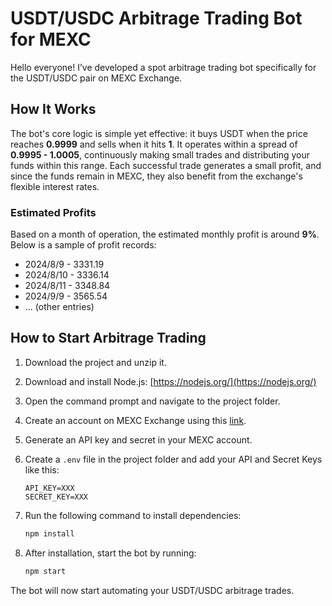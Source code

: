 # USDT/USDC Arbitrage Trading Bot for MEXC

Hello everyone! I’ve developed a spot arbitrage trading bot specifically for the USDT/USDC pair on MEXC Exchange.

## How It Works

The bot's core logic is simple yet effective: it buys USDT when the price reaches **0.9999** and sells when it hits **1**. It operates within a spread of **0.9995 - 1.0005**, continuously making small trades and distributing your funds within this range. Each successful trade generates a small profit, and since the funds remain in MEXC, they also benefit from the exchange's flexible interest rates.

### Estimated Profits

Based on a month of operation, the estimated monthly profit is around **9%**. Below is a sample of profit records:

- 2024/8/9 - 3331.19
- 2024/8/10 - 3336.14
- 2024/8/11 - 3348.84
- 2024/9/9 - 3565.54
- ... (other entries)

## How to Start Arbitrage Trading

1. Download the project and unzip it.
2. Download and install Node.js: [https://nodejs.org/](https://nodejs.org/)
3. Open the command prompt and navigate to the project folder.
4. Create an account on MEXC Exchange using this [link](https://www.mexc.com/register?inviteCode=1iKXW).
5. Generate an API key and secret in your MEXC account.
6. Create a `.env` file in the project folder and add your API and Secret Keys like this:

   ```plaintext
   API_KEY=XXX
   SECRET_KEY=XXX
   ```

7. Run the following command to install dependencies:

   ```bash
   npm install
   ```

8. After installation, start the bot by running:

   ```bash
   npm start
   ```

The bot will now start automating your USDT/USDC arbitrage trades.
